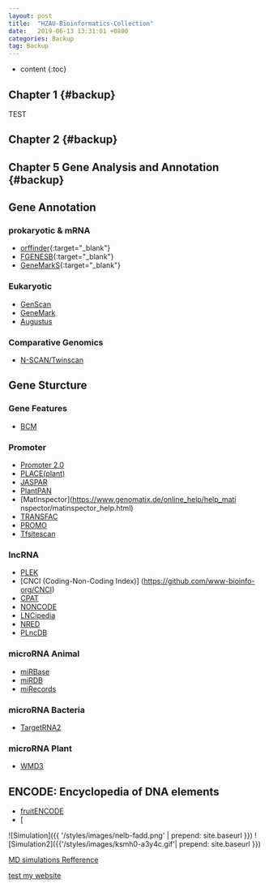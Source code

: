 ```yaml
---
layout: post
title:  "HZAU-Bioinformatics-Collection"
date:   2019-06-13 13:31:01 +0800
categories: Backup
tag: Backup
---
```


* content
{:toc}



Chapter 1			{#backup}
------------------------


TEST


Chapter 2    {#backup} 
-------------------------------

Chapter 5 Gene Analysis and Annotation    {#backup} 
-------------------------------
## Gene Annotation
### prokaryotic & mRNA
+ [orffinder](https://www.ncbi.nlm.nih.gov/orffinder/){:target="_blank"}
+ [FGENESB](http://linux1.softberry.com/berry.phtml?topic=fgenesb&group=programs&subgroup=gfindb){:target="_blank"}
+ [GeneMarkS](http://exon.biology.gatech.edu/GeneMark/genemarks.cgi){:target="_blank"}

### Eukaryotic
+ [GenScan](http://hollywood.mit.edu/GENSCAN.html)
+ [GeneMark](http://exon.biology.gatech.edu/GeneMark/gmhmme.cgi)
+ [Augustus](http://bioinf.uni-greifswald.de/augustus/submission.php)

### Comparative Genomics 
+ [N-SCAN/Twinscan](http://mblab.wustl.edu/nscan/)

## Gene Sturcture
### Gene Features
+ [BCM](http://arete.ibb.waw.pl/PL/html/gene_feature_searches_bcm.html)
### Promoter
+ [Promoter 2.0](http://www.cbs.dtu.dk/services/Promoter/)
+ [PLACE(plant)](https://www.dna.affrc.go.jp/PLACE/?action=newplace)
+ [JASPAR](http://jaspar.genereg.net/inference)
+ [PlantPAN](http://plantpan.itps.ncku.edu.tw/promoter.php)
+ [Matlnspector](https://www.genomatix.de/online_help/help_mati nspector/matinspector_help.html)
+ [TRANSFAC](http://genexplain.com/transfac/)
+ [PROMO](http://alggen.lsi.upc.es/cgibin/promo_v3/promo/promoinit.cgi?dirDB=TF_8.3)
+ [Tfsitescan](http://www.ifti.org/cgi-bin/ifti/Tfsitescan.pl)
### lncRNA
+ [PLEK](https://sourceforge.net/projects/plek/)
+ [CNCI (Coding-Non-Coding Index)] (https://github.com/www-bioinfo-org/CNCI)
+ [CPAT](http://lilab.research.bcm.edu/cpat/)
+ [NONCODE](http://www.noncode.org/blast.php)
+ [LNCipedia](https://lncipedia.org/)
+ [NRED](https://www.hsls.pitt.edu/obrc/index.php?page=URL1237993821)
+ [PLncDB](https://omictools.com/plncdb-tool)
### microRNA Animal
+ [miRBase](http://www.mirbase.org/search.shtml)
+ [miRDB](http://mirdb.org/miRDB/mining.html)
+ [miRecords](http://mirecords.umn.edu/miRecords/)
### microRNA Bacteria
+ [TargetRNA2](http://cs.wellesley.edu/~btjaden/TargetRNA2/)
### microRNA Plant
+ [WMD3](http://wmd3.weigelworld.org/cgi-bin/webapp.cgi)
## ENCODE: Encyclopedia of DNA elements
+ [fruitENCODE](http://www.epigenome.cuhk.edu.hk/encode.html)
+ [




![Simulation]({{ '/styles/images/nelb-fadd.png' | prepend: site.baseurl  }})
![Simulation2]({{'/styles/images/ksmh0-a3y4c.gif'| prepend: site.baseurl  }})

[MD simulations Refference](http://ibi.hzau.edu.cn/ComputationalBiochemistry/index2.html)

[test my website](https://xanadu314.github.io/mdsimulations/)
 

[jekyll]:      http://jekyllrb.com
[jekyll-gh]:   https://github.com/jekyll/jekyll
[jekyll-help]: https://github.com/jekyll/jekyll-help
